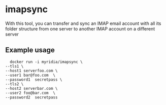 # imapsync
With this tool, you can transfer and sync an IMAP email account with all its folder structure from one server to another IMAP account on a different server 

## Example usage
```
  docker run -i myridia/imapsync \
--tls1 \
--host1 serverfoo.com \
--user1 bar@foo.com  \
--password1  secretpass \
--tls2 \
--host2 serverbar.com \
--user2 foo@bar.com  \
--password2  secretpass
```
